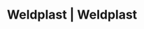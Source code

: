 ---
Link: "file:/Users/vinayakpatel/Downloads/www.weldplast.cz/eshop_products_compare/add/eshop-products-variant146"
product_name: "null"
product_id: "null"
title: "Weldplast | Weldplast"
product_desc: ""
product_specs: ""
product_downloads: ""
href: ""
accessories: ""
similar_products: ""
---